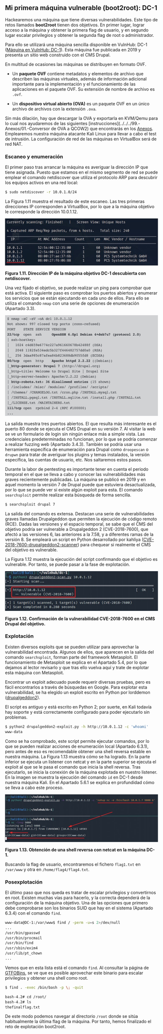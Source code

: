 ## Mi primera máquina vulnerable (boot2root): DC-1

Hackearemos una máquina que tiene diversas vulnerabilidades. Este tipo de retos llamados **boot2root** tienen dos objetivos. En primer lugar, lograr acceso a la máquina y obtener la primera flag de usuario, y en segundo lugar escalar privilegios y obtener la segunda flag de root o administrador.

Para ello se utilizará una máquina sencilla disponible en VulnHub: DC-1 ([Máquina en VulnHub: DC-1](https://www.vulnhub.com/entry/de-1,292/)). Esta máquina fue publicada en 2019 y presenta un sitio web construido con el CMS Drupal.

En multitud de ocasiones las máquinas se distribuyen en formato OVF. 

- Un **paquete OVF** contiene metadatos y elementos de archivo que describen las máquinas  virtuales, además de información adicional importante para la  implementación y el funcionamiento de las aplicaciones en el paquete  OVF. Su extensión de nombre de archivo es `.ovf`.

- Un **dispositivo virtual abierto (OVA)** es un paquete OVF en un único archivo de archivos con la extensión `.ova`.

Sin más dilación, hay que descargar la OVA y exportarla en KVM/Qemu para lo cual nos ayudaremos de las siguientes [instrucciones](../../../99.-Anexos/01.-Conversor de OVA a QCOW2) que encontrarás en los [Anexos](../../99.-Anexos/index.md). Emplearemos nuestra máquina atacante Kali Linux para llevar a cabo el test de intrusión. La configuración de red de las máquinas en VirtualBox será de red NAT.

### Escaneo y enumeración

El primer paso tras arrancar la máquina es averiguar la dirección IP que tiene asignada. Puesto que estamos en el mismo segmento de red se puede emplear el comando netdiscover que utiliza el protocolo ARP para descubrir los equipos activos en una red local:

```bash
$ sudo netdiscover -r 10.0.1.0/24
```

La Figura 1.11 muestra el resultado de este escaneo. Las tres primeras direcciones IP corresponden a VirtualBox, por lo que a la máquina objetivo le corresponde la dirección 10.0.1.12.

![image-20241024133319287](./img/image-20241024133319287.png)

**Figura 1.11. Dirección IP de la máquina objetivo DC-1 descubierta con netdiscover.**

Una vez fijado el objetivo, se puede realizar un ping para comprobar que está activa. El siguiente paso es comprobar los puertos abiertos y enumerar los servicios que se están ejecutando en cada uno de ellos. Para ello se utiliza el comando `nmap` con una serie de opciones de enumeración (Apartado 3.3).

![image-20241024133630532](./img/image-20241024133630532.png)

La salida muestra tres puertos abiertos. El que resulta más interesante es el puerto 80 donde se ejecuta el CMS Drupal en su versión 7. Al visitar la web se ve un formulario de login sin ningún enlace más a simple vista. Las credenciales predeterminadas no funcionan, por lo que se podría comenzar a realizar fuzzing web (Apartado 3.4.3). También se podría usar una herramienta específica de enumeración para Drupal como `droopescan` o `drupwn` para tratar de averiguar los plugins y temas instalados, la versión específica, las cuentas de usuario, etc. Nos saltaremos estos pasos.

Durante la labor de pentesting es importante tener en cuenta el periodo temporal en el que se lleva a cabo y conocer las vulnerabilidades más graves recientemente publicadas. La máquina se publicó en 2019 y en aquel momento la versión 7 de Drupal puede que estuviera desactualizada, por lo que se puede ver si existe algún exploit para esta. El comando `searchsploit` permite realizar esta búsqueda de forma sencilla.

```bash
$ searchsploit drupal 7
```

La salida del comando es extensa. Destacan una serie de vulnerabilidades graves llamadas Drupalgeddon que permiten la ejecución de código remoto (RCE). Dadas las versiones y el espacio temporal, se sabe que el CMS del objetivo podría ser vulnerable a Drupalgeddon 2 (CVE-2018-7600), que afectó a las versiones 6, las anteriores a la 7.58, y a diferentes ramas de la versión 8. Se empleará un script en Python desarrollado por kahliya ([CVE-2018-7600-drupalgeddon2-scanner](https://github.com/kahliya/CVE-2018-7600-drupalgeddon2-scanner)) para chequear si realmente el CMS del objetivo es vulnerable.

La Figura 1.12 muestra la ejecución del script confirmando que el objetivo es vulnerable. Por tanto, se puede pasar a la fase de explotación.

![image-20241024140421569](./img/image-20241024140421569.png)

**Figura 1.12. Confirmación de la vulnerabilidad CVE-2018-7600 en el CMS Drupal del objetivo.**

### Explotación

Existen diversos exploits que se pueden utilizar para aprovechar la vulnerabilidad encontrada. Algunos de ellos, que aparecen en la salida del comando `searchsploit`, forman parte del framework Metasploit. El funcionamiento de Metasploit se explica en el Apartado 5.4, por lo que dejamos al lector revisarlo y que tras ello vuelva aquí y trate de explotar esta máquina con Metasploit.

Encontrar un exploit adecuado puede requerir diversas pruebas, pero es fácil encontrarlos a través de búsquedas en Google. Para explotar esta vulnerabilidad, se ha elegido un exploit escrito en Python por lorddemon ([drupalgeddon2](https://github.com/lorddemon/drupalgeddon2)).

El script es antiguo y está escrito en Python 2; por suerte, en Kali todavía hay soporte y está correctamente configurado para poder ejecutarlo sin problemas.

```bash
$ python2 drupalgeddon2-exploit.py -h http://10.0.1.12 -c 'whoami'
www-data
```

Como se ha comprobado, este script permite ejecutar comandos, por lo que se pueden realizar acciones de enumeración local (Apartado 6.3.1), pero antes de eso es recomendable obtener una shell reversa estable en nuestra máquina. La Figura 1.13 muestra cómo se ha logrado. En la parte inferior se ejecuta un listener con netcat y en la parte superior se ejecuta el exploit al que se le pasa el comando que inicia la shell reversa. Tras ejecutarlo, se inicia la conexión de la máquina explotada en nuestro listener. En la imagen se muestra la ejecución del comando `id` en DC-1 desde nuestra máquina Kali. En el Apartado 5.6.1 se explica en profundidad cómo se lleva a cabo este proceso.

![image-20241024140622598](./img/image-20241024140622598.png)

**Figura 1.13. Obtención de una shell reversa con netcat en la máquina DC-1.**

Buscando la flag de usuario, encontraremos el fichero `flag1.txt` en `/var/www` y otra en `/home/flag4/flag4.txt`.

### Posexplotación

El último paso que nos queda es tratar de escalar privilegios y convertirnos en root. Existen muchas vías para hacerlo, y la correcta dependerá de la configuración de la máquina objetivo. Una de las opciones que primero debe comprobarse son los binarios SUID que hay en el sistema (Apartado 6.3.4) con el comando `find`.

```bash
www-data@DC-1:/var/www$ find / -perm -u=s 2>/dev/null
...
/usr/bin/gpasswd
/usr/bin/procmail
/usr/bin/find
/usr/sbin/exim4
/usr/lib/pt_chown
...
```

Vemos que en esta lista está el comando `find`. Al consultar la página de [GTFOBins](https://gtfobins.github.io), se ve que es posible aprovechar este binario para escalar privilegios y obtener una shell como root.

```bash
$ find . -exec /bin/bash -p \; -quit
```

```bash
bash-4.2# cd /root/
bash-4.2# ls
thefinalflag.txt
```

De este modo podemos navegar al directorio `/root` donde se sitúa habitualmente la última flag de la máquina. Por tanto, hemos finalizado el reto de explotación boot2root.